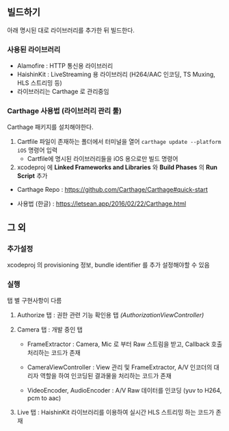 ## 빌드하기

아래 명시된 대로 라이브러리를 추가한 뒤 빌드한다.

### 사용된 라이브러리

- Alamofire : HTTP 통신용 라이브러리
- HaishinKit : LiveStreaming 용 라이브러리 (H264/AAC 인코딩, TS Muxing, HLS 스트리밍 등)
- 라이브러리는 Carthage 로 관리중임

### Carthage 사용법 (라이브러리 관리 툴)

Carthage 패키지를 설치해야한다.

1. Cartfile 파일이 존재하는 폴더에서 터미널을 열어 `carthage update --platform iOS` 명령어 입력
   - Cartfile에 명시된 라이브러리들을 iOS 용으로만 빌드 명령어
2. xcodeproj 에 **Linked Frameworks and Libraries** 와 **Build Phases** 의 **Run Script** 추가

- Carthage Repo : https://github.com/Carthage/Carthage#quick-start

- 사용법 (한글) : https://letsean.app/2016/02/22/Carthage.html

## 그 외 

### 추가설정

xcodeproj 의 provisioning 정보, bundle identifier 를 추가 설정해야할 수 있음

### 실행

탭 별 구현사항이 다름

1. Authorize 탭 : 권한 관련 기능 확인용 탭 *(AuthorizationViewController)*

2. Camera 탭 : 개발 중인 탭

   - FrameExtractor : Camera, Mic 로 부터 Raw 스트림을 받고, Callback 호출 처리하는 코드가 존재

   - CameraViewController : View 관리 및 FrameExtractor, A/V 인코더의 대리자 역할을 하여 인코딩된 결과물을 처리하는 코드가 존재
   - VideoEncoder, AudioEncoder : A/V Raw 데이터를 인코딩 (yuv to H264, pcm to aac)

3. Live 탭 : HaishinKit 라이브러리를 이용하여 실시간 HLS 스트리밍 하는 코드가 존재

